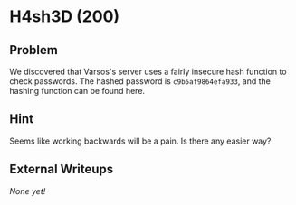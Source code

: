 # H4sh3D (200)

## Problem

We discovered that Varsos's server uses a fairly insecure hash function to check passwords. The hashed password is `c9b5af9864efa933`, and the hashing function can be found here.

## Hint

Seems like working backwards will be a pain. Is there any easier way?

## External Writeups

*None yet!*